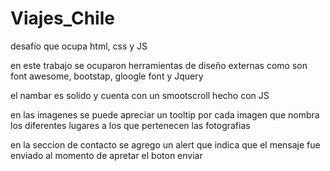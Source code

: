 # Viajes_Chile
desafío que ocupa html, css y JS 

en este trabajo se ocuparon herramientas de diseño externas como son
font awesome, bootstap, gloogle font y Jquery

el nambar es solido y cuenta con un smootscroll hecho con JS

en las imagenes se puede apreciar un tooltip por cada imagen que nombra los diferentes lugares a los que pertenecen las fotografias 

en la seccion de contacto se agrego un alert que indica que el mensaje fue enviado al momento de apretar el boton enviar 
